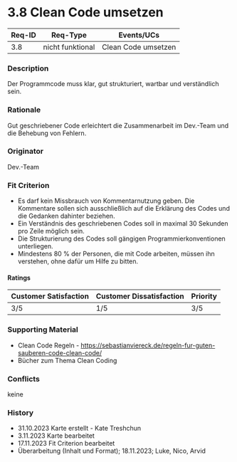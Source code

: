 # 3.8 Clean Code umsetzen 

| Req-ID | Req-Type         | Events/UCs |
|--------|------------------|------------|
| 3.8    | nicht funktional | Clean Code umsetzen       |

### Description
Der Programmcode muss klar, gut strukturiert, wartbar und verständlich sein.

### Rationale
Gut geschriebener Code erleichtert die Zusammenarbeit im Dev.-Team und die Behebung von Fehlern.

### Originator
Dev.-Team

### Fit Criterion
- Es darf kein Missbrauch von Kommentarnutzung geben. Die Kommentare sollen sich ausschließlich auf die Erklärung des Codes und die Gedanken dahinter beziehen.
- Ein Verständnis des geschriebenen Codes soll in maximal 30 Sekunden pro Zeile möglich sein.
- Die Strukturierung des Codes soll gängigen Programmierkonventionen unterliegen.
- Mindestens 80 % der Personen, die mit Code arbeiten, müssen ihn verstehen, ohne dafür um Hilfe zu bitten.

#### Ratings
| Customer Satisfaction | Customer Dissatisfaction | Priority |
|-----------------------|--------------------------|----------|
| 3/5                   | 1/5                      | 3/5      |

### Supporting Material
- Clean Code Regeln - https://sebastianviereck.de/regeln-fur-guten-sauberen-code-clean-code/
- Bücher zum Thema Clean Coding

### Conflicts
keine

### History
- 31.10.2023 Karte erstellt - Kate Treshchun
- 3.11.2023 Karte bearbeitet
- 17.11.2023 Fit Criterion bearbeitet
- Überarbeitung (Inhalt und Format); 18.11.2023; Luke, Nico, Arvid
